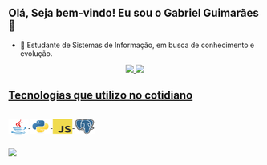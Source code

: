 ## Olá, Seja bem-vindo! Eu sou o Gabriel Guimarães 👋
- 💬 Estudante de Sistemas de Informação, em busca de conhecimento e evolução.

<div align="center">
  <a href="https://github.com/GabrielMassolari">
  <img height="180em" src="https://github-readme-stats.vercel.app/api?username=GabrielMassolari&show_icons=true&theme=dark&include_all_commits=true&count_private=true"/>
  <img height="180em" src="https://github-readme-stats.vercel.app/api/top-langs/?username=GabrielMassolari&layout=compact&langs_count=7&theme=dark"/>
</div>

## Tecnologias que utilizo no cotidiano
  
<div style="display: inline_block"><br>
  <img align="center" alt="Java-icon" height="30" width="40" src="https://raw.githubusercontent.com/devicons/devicon/master/icons/java/java-original.svg">
  <img align="center" alt="Python-icon" height="30" width="40" src="https://raw.githubusercontent.com/devicons/devicon/master/icons/python/python-original.svg">
  <img align="center" alt="Javascript-icon" height="30" width="40" src="https://raw.githubusercontent.com/devicons/devicon/master/icons/javascript/javascript-original.svg">
  <img align="center" alt="Postgresql-icon" height="30" width="40" src="https://raw.githubusercontent.com/devicons/devicon/master/icons/postgresql/postgresql-original.svg">
</div>
  
##
  
<div> 
  <a href = "mailto:gabrielmassolari@gmail.com"><img src="https://img.shields.io/badge/-Gmail-%23333?style=for-the-badge&logo=gmail&logoColor=white" target="_blank">     </a>
</div>
